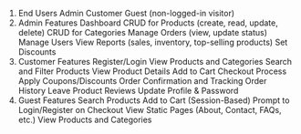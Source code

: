 1.	End Users
    Admin
    Customer
    Guest (non-logged-in visitor)
2.	Admin Features
    Dashboard
    CRUD for Products (create, read, update, delete)
    CRUD for Categories
    Manage Orders (view, update status)
    Manage Users
    View Reports (sales, inventory, top-selling products)
    Set Discounts
3.	Customer Features
    Register/Login
    View Products and Categories
    Search and Filter Products
    View Product Details
    Add to Cart
    Checkout Process
    Apply Coupons/Discounts
    Order Confirmation and Tracking
    Order History
    Leave Product Reviews
    Update Profile & Password
4.	Guest Features
    Search Products
    Add to Cart (Session-Based)
    Prompt to Login/Register on Checkout
    View Static Pages (About, Contact, FAQs, etc.)
    View Products and Categories
